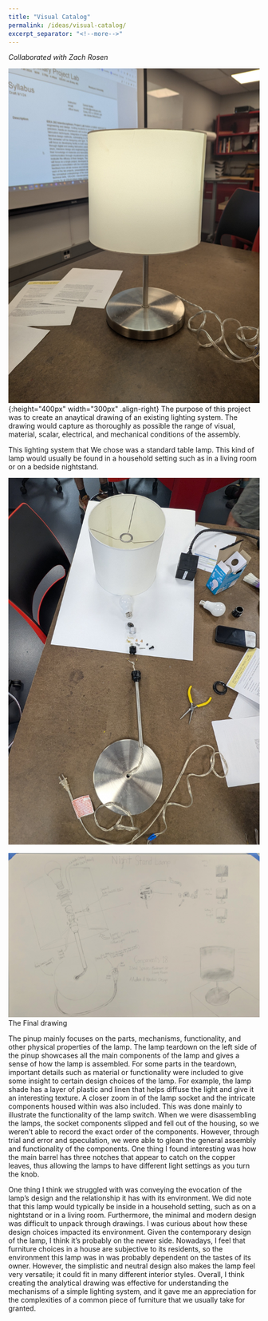 ```yaml
---
title: "Visual Catalog"
permalink: /ideas/visual-catalog/
excerpt_separator: "<!--more-->"
---
```

*Collaborated with Zach Rosen*

![lamp](/assets/images/lamp.jpg "title"){:height="400px" width="300px" .align-right}
The purpose of this project was to create an anaytical drawing of an existing lighting system. The drawing would capture as thoroughly as possible the range of visual, material, scalar, electrical, and mechanical conditions of the assembly.

This lighting system that We chose was a standard table lamp. This kind of lamp would usually be found in a household setting such as in a living room or on a bedside nightstand.

![lamp-teardown](/assets/images/lamp-teardown.jpg)

![full-visual-catalog](/assets/images/full-visual-catalog.jpg)
The Final drawing

The pinup mainly focuses on the parts, mechanisms, functionality, and other physical
properties of the lamp. The lamp teardown on the left side of the pinup showcases all the main
components of the lamp and gives a sense of how the lamp is assembled. For some parts in the
teardown, important details such as material or functionality were included to give some insight
to certain design choices of the lamp. For example, the lamp shade has a layer of plastic and
linen that helps diffuse the light and give it an interesting texture. A closer zoom in of the lamp
socket and the intricate components housed within was also included. This was done mainly to
illustrate the functionality of the lamp switch. When we were disassembling the lamps, the
socket components slipped and fell out of the housing, so we weren’t able to record the exact
order of the components. However, through trial and error and speculation, we were able to glean
the general assembly and functionality of the components. One thing I found interesting was how
the main barrel has three notches that appear to catch on the copper leaves, thus allowing the
lamps to have different light settings as you turn the knob.

One thing I think we struggled with was conveying the evocation of the lamp’s design and the
relationship it has with its environment. We did note that this lamp would typically be inside in a
household setting, such as on a nightstand or in a living room. Furthermore, the minimal and
modern design was difficult to unpack through drawings. I was curious about how these design
choices impacted its environment. Given the contemporary design of the lamp, I think it’s
probably on the newer side. Nowadays, I feel that furniture choices in a house are subjective to
its residents, so the environment this lamp was in was probably dependent on the tastes of its
owner. However, the simplistic and neutral design also makes the lamp feel very versatile; it
could fit in many different interior styles. Overall, I think creating the analytical drawing was
effective for understanding the mechanisms of a simple lighting system, and it gave me an
appreciation for the complexities of a common piece of furniture that we usually take for
granted.